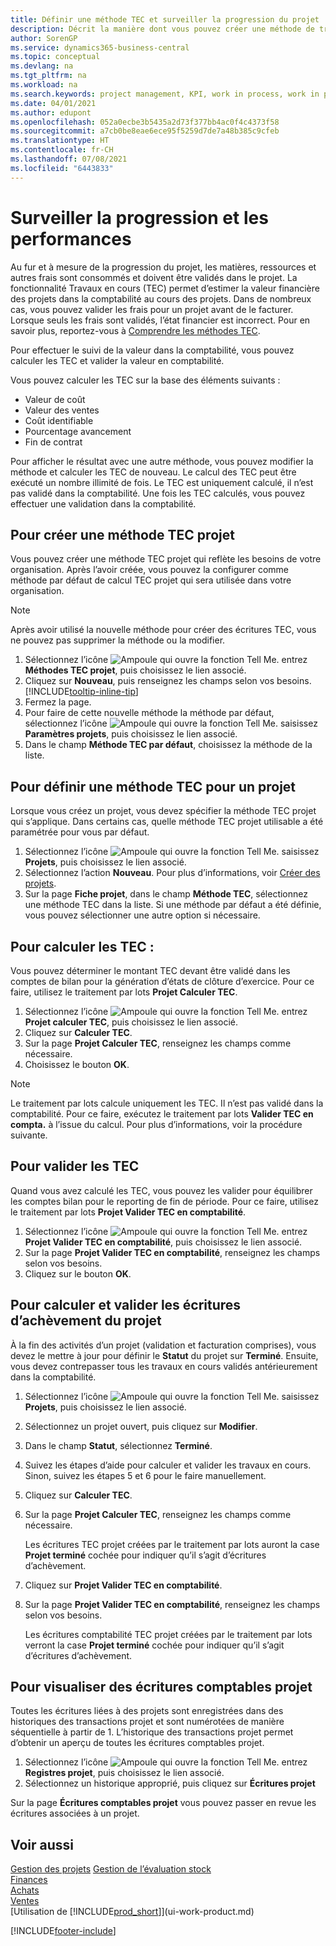```yaml
---
title: Définir une méthode TEC et surveiller la progression du projet | Microsoft Docs
description: Décrit la manière dont vous pouvez créer une méthode de travaux en cours (TEC) et calculer les TEC pour estimer la valeur financière des projets lorsqu’ils sont en cours.
author: SorenGP
ms.service: dynamics365-business-central
ms.topic: conceptual
ms.devlang: na
ms.tgt_pltfrm: na
ms.workload: na
ms.search.keywords: project management, KPI, work in process, work in progress
ms.date: 04/01/2021
ms.author: edupont
ms.openlocfilehash: 052a0ecbe3b5435a2d73f377bb4ac0f4c4373f58
ms.sourcegitcommit: a7cb0be8eae6ece95f5259d7de7a48b385c9cfeb
ms.translationtype: HT
ms.contentlocale: fr-CH
ms.lasthandoff: 07/08/2021
ms.locfileid: "6443833"
---
```

# <a name="monitor-job-progress-and-performance"></a>Surveiller la progression et les performances
Au fur et à mesure de la progression du projet, les matières, ressources et autres frais sont consommés et doivent être validés dans le projet. La fonctionnalité Travaux en cours (TEC) permet d’estimer la valeur financière des projets dans la comptabilité au cours des projets. Dans de nombreux cas, vous pouvez valider les frais pour un projet avant de le facturer. Lorsque seuls les frais sont validés, l’état financier est incorrect. Pour en savoir plus, reportez-vous à [Comprendre les méthodes TEC](projects-understanding-wip.md).

Pour effectuer le suivi de la valeur dans la comptabilité, vous pouvez calculer les TEC et valider la valeur en comptabilité.

Vous pouvez calculer les TEC sur la base des éléments suivants :

* Valeur de coût
* Valeur des ventes
* Coût identifiable
* Pourcentage avancement
* Fin de contrat

Pour afficher le résultat avec une autre méthode, vous pouvez modifier la méthode et calculer les TEC de nouveau. Le calcul des TEC peut être exécuté un nombre illimité de fois. Le TEC est uniquement calculé, il n’est pas validé dans la comptabilité. Une fois les TEC calculés, vous pouvez effectuer une validation dans la comptabilité.

## <a name="to-create-a-job-wip-method"></a>Pour créer une méthode TEC projet
Vous pouvez créer une méthode TEC projet qui reflète les besoins de votre organisation. Après l’avoir créée, vous pouvez la configurer comme méthode par défaut de calcul TEC projet qui sera utilisée dans votre organisation.  

> [!NOTE]
> Après avoir utilisé la nouvelle méthode pour créer des écritures TEC, vous ne pouvez pas supprimer la méthode ou la modifier.  

1. Sélectionnez l’icône ![Ampoule qui ouvre la fonction Tell Me.](media/ui-search/search_small.png "Dites-moi ce que vous voulez faire") entrez **Méthodes TEC projet**, puis choisissez le lien associé.  
2. Cliquez sur **Nouveau**, puis renseignez les champs selon vos besoins. [!INCLUDE[tooltip-inline-tip](includes/tooltip-inline-tip_md.md)]  
3. Fermez la page.   
4. Pour faire de cette nouvelle méthode la méthode par défaut, sélectionnez l’icône ![Ampoule qui ouvre la fonction Tell Me.](media/ui-search/search_small.png "Dites-moi ce que vous voulez faire") saisissez **Paramètres projets**, puis choisissez le lien associé.  
5. Dans le champ **Méthode TEC par défaut**, choisissez la méthode de la liste.

## <a name="to-define-a-wip-method-for-a-job"></a>Pour définir une méthode TEC pour un projet
Lorsque vous créez un projet, vous devez spécifier la méthode TEC projet qui s’applique. Dans certains cas, quelle méthode TEC projet utilisable a été paramétrée pour vous par défaut.

1. Sélectionnez l’icône ![Ampoule qui ouvre la fonction Tell Me.](media/ui-search/search_small.png "Dites-moi ce que vous voulez faire") saisissez **Projets**, puis choisissez le lien associé.
2. Sélectionnez l’action **Nouveau**. Pour plus d’informations, voir [Créer des projets](projects-how-create-jobs.md).  
3. Sur la page **Fiche projet**, dans le champ **Méthode TEC**, sélectionnez une méthode TEC dans la liste. Si une méthode par défaut a été définie, vous pouvez sélectionner une autre option si nécessaire.  

## <a name="to-calculate-wip"></a>Pour calculer les TEC :
Vous pouvez déterminer le montant TEC devant être validé dans les comptes de bilan pour la génération d’états de clôture d’exercice. Pour ce faire, utilisez le traitement par lots **Projet Calculer TEC**.  

1. Sélectionnez l’icône ![Ampoule qui ouvre la fonction Tell Me.](media/ui-search/search_small.png "Dites-moi ce que vous voulez faire") entrez **Projet calculer TEC**, puis choisissez le lien associé.  
2. Cliquez sur **Calculer TEC**.
3. Sur la page **Projet Calculer TEC**, renseignez les champs comme nécessaire.
4. Choisissez le bouton **OK**.  

> [!NOTE]  
>   Le traitement par lots calcule uniquement les TEC. Il n’est pas validé dans la comptabilité. Pour ce faire, exécutez le traitement par lots **Valider TEC en compta.** à l’issue du calcul. Pour plus d’informations, voir la procédure suivante.

## <a name="to-post-wip"></a>Pour valider les TEC
Quand vous avez calculé les TEC, vous pouvez les valider pour équilibrer les comptes bilan pour le reporting de fin de période. Pour ce faire, utilisez le traitement par lots **Projet Valider TEC en comptabilité**.

1. Sélectionnez l’icône ![Ampoule qui ouvre la fonction Tell Me.](media/ui-search/search_small.png "Dites-moi ce que vous voulez faire") entrez **Projet Valider TEC en comptabilité**, puis choisissez le lien associé.  
2. Sur la page **Projet Valider TEC en comptabilité**, renseignez les champs selon vos besoins.  
3. Cliquez sur le bouton **OK**.

## <a name="to-calculate-and-post-job-completion-entries"></a>Pour calculer et valider les écritures d’achèvement du projet
À la fin des activités d’un projet (validation et facturation comprises), vous devez le mettre à jour pour définir le **Statut** du projet sur **Terminé**. Ensuite, vous devez contrepasser tous les travaux en cours validés antérieurement dans la comptabilité.

1. Sélectionnez l’icône ![Ampoule qui ouvre la fonction Tell Me.](media/ui-search/search_small.png "Dites-moi ce que vous voulez faire") saisissez **Projets**, puis choisissez le lien associé.  
2. Sélectionnez un projet ouvert, puis cliquez sur **Modifier**.
3. Dans le champ **Statut**, sélectionnez **Terminé**.
4. Suivez les étapes d’aide pour calculer et valider les travaux en cours. Sinon, suivez les étapes 5 et 6 pour le faire manuellement.  
5. Cliquez sur **Calculer TEC**.
6. Sur la page **Projet Calculer TEC**, renseignez les champs comme nécessaire.  

     Les écritures TEC projet créées par le traitement par lots auront la case **Projet terminé** cochée pour indiquer qu’il s’agit d’écritures d’achèvement.  
7. Cliquez sur **Projet Valider TEC en comptabilité**.
8. Sur la page **Projet Valider TEC en comptabilité**, renseignez les champs selon vos besoins.  

     Les écritures comptabilité TEC projet créées par le traitement par lots verront la case **Projet terminé** cochée pour indiquer qu’il s’agit d’écritures d’achèvement.

## <a name="to-view-job-ledger-entries"></a>Pour visualiser des écritures comptables projet
Toutes les écritures liées à des projets sont enregistrées dans des historiques des transactions projet et sont numérotées de manière séquentielle à partir de 1. L’historique des transactions projet permet d’obtenir un aperçu de toutes les écritures comptables projet.    

1. Sélectionnez l’icône ![Ampoule qui ouvre la fonction Tell Me.](media/ui-search/search_small.png "Dites-moi ce que vous voulez faire") entrez **Registres projet**, puis choisissez le lien associé.
2. Sélectionnez un historique approprié, puis cliquez sur **Écritures projet**

Sur la page **Écritures comptables projet** vous pouvez passer en revue les écritures associées à un projet.  

## <a name="see-also"></a>Voir aussi
[Gestion des projets](projects-manage-projects.md)
[Gestion de l’évaluation stock](finance-manage-inventory-costs.md)   
[Finances](finance.md)  
[Achats](purchasing-manage-purchasing.md)         
[Ventes](sales-manage-sales.md)      
[Utilisation de [!INCLUDE[prod_short](includes/prod_short.md)]](ui-work-product.md)  


[!INCLUDE[footer-include](includes/footer-banner.md)]
